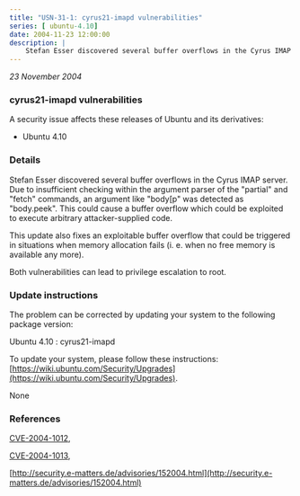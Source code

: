 ```yaml
---
title: "USN-31-1: cyrus21-imapd vulnerabilities"
series: [ ubuntu-4.10]
date: 2004-11-23 12:00:00
description: |
    Stefan Esser discovered several buffer overflows in the Cyrus IMAP server. Due to insufficient checking within the argument parser of the &quot;partial&quot; and &quot;fetch&quot; commands, an argument like &quot;body[p&quot; was detected as &quot;body.peek&quot;. This could cause a buffer overflow which could be exploited to execute arbitrary attacker-supplied code.
--- 
```

 
 

*23 November 2004*

### cyrus21-imapd vulnerabilities

A security issue affects these releases of Ubuntu and its derivatives:

* Ubuntu 4.10

### Details

Stefan Esser discovered several buffer overflows in the Cyrus IMAP server. Due to insufficient checking within the argument parser of the &quot;partial&quot; and &quot;fetch&quot; commands, an argument like &quot;body[p&quot; was detected as &quot;body.peek&quot;. This could cause a buffer overflow which could be exploited to execute arbitrary attacker-supplied code.

This update also fixes an exploitable buffer overflow that could be triggered in situations when memory allocation fails (i. e. when no free memory is available any more).

Both vulnerabilities can lead to privilege escalation to root.

### Update instructions

The problem can be corrected by updating your system to the following package version:

Ubuntu 4.10
 : cyrus21-imapd 

To update your system, please follow these instructions: [https://wiki.ubuntu.com/Security/Upgrades](https://wiki.ubuntu.com/Security/Upgrades).

None

### References

 
 [CVE-2004-1012](http://people.ubuntu.com/~ubuntu-security/cve/CVE-2004-1012), 

 [CVE-2004-1013](http://people.ubuntu.com/~ubuntu-security/cve/CVE-2004-1013), 

 [http://security.e-matters.de/advisories/152004.html](http://security.e-matters.de/advisories/152004.html)
 

